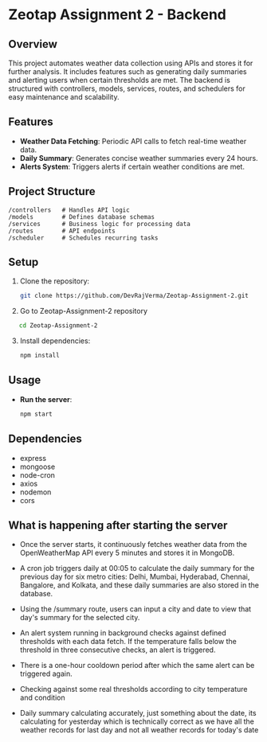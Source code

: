 # Zeotap Assignment 2 - Backend

## Overview

This project automates weather data collection using APIs and stores it for further analysis. It includes features such as generating daily summaries and alerting users when certain thresholds are met. The backend is structured with controllers, models, services, routes, and schedulers for easy maintenance and scalability.

## Features

- **Weather Data Fetching**: Periodic API calls to fetch real-time weather data.
- **Daily Summary**: Generates concise weather summaries every 24 hours.
- **Alerts System**: Triggers alerts if certain weather conditions are met.

## Project Structure

```
/controllers   # Handles API logic
/models        # Defines database schemas
/services      # Business logic for processing data
/routes        # API endpoints
/scheduler     # Schedules recurring tasks
```

## Setup

1. Clone the repository:
   ```bash
   git clone https://github.com/DevRajVerma/Zeotap-Assignment-2.git
   ```

2. Go to Zeotap-Assignment-2 repository
```bash
   cd Zeotap-Assignment-2
```

3. Install dependencies:
   ```bash
   npm install
   ```

## Usage

- **Run the server**:
  ```bash
  npm start
  ```

## Dependencies

- express
- mongoose
- node-cron
- axios
- nodemon
- cors

## What is happening after starting the server
- Once the server starts, it continuously fetches weather data from the OpenWeatherMap API every 5 minutes and stores it in MongoDB. 

- A cron job triggers daily at 00:05 to calculate the daily summary for the previous day for six metro cities: Delhi, Mumbai, Hyderabad, Chennai, Bangalore, and Kolkata, and these daily summaries are also stored in the database.

- Using the /summary route, users can input a city and date to view that day's summary for the selected city. 

- An alert system running in background checks against defined thresholds with each data fetch. If the temperature falls below the threshold in three consecutive checks, an alert is triggered.

- There is a one-hour cooldown period after which the same alert can be triggered again.

- Checking against some real thresholds according to city temperature and condition

- Daily summary calculating accurately, just something about the date, its calculating for yesterday which is technically correct as we have all the weather records for last day and not all weather records for today's date 


